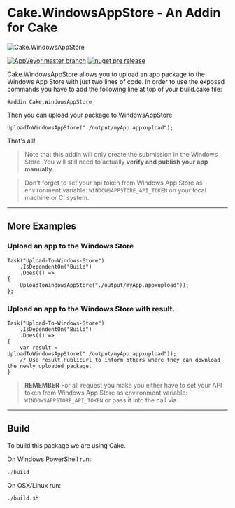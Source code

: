 # Cake.WindowsAppStore - An Addin for Cake

![Cake.WindowsAppStore](https://raw.githubusercontent.com/cake-contrib/Cake.WindowsAppStore/develop/Cake.WindowsAppStore.png)

[![AppVeyor master branch](https://img.shields.io/appveyor/ci/cakecontrib/cake-windowsappstore.svg)](https://ci.appveyor.com/project/cakecontrib/cake-windowsappstore)
[![nuget pre release](https://img.shields.io/nuget/vpre/Cake.WindowsAppStore.svg)](https://www.nuget.org/packages/Cake.WindowsAppStore)


Cake.WindowsAppStore allows you to upload an app package to the Windows App Store with just two lines of code. In order to use the exposed
commands you have to add the following line at top of your build.cake file:

```cake
#addin Cake.WindowsAppStore
```

Then you can upload your package to WindowsAppStore:

```cake
UploadToWindowsAppStore("./output/myApp.appxupload");
```

That's all!

> Note that this addin will only create the submission in the Windows Store. You will still need to actually **verify and publish your app manually**.

> Don't forget to set your api token from Windows App Store as environment variable: `WINDOWSAPPSTORE_API_TOKEN` on your local machine or CI system.

----

## More Examples

### Upload an app to the Windows Store

```cake
Task("Upload-To-Windows-Store")
    .IsDependentOn("Build")
    .Does(() => 
{
    UploadToWindowsAppStore("./output/myApp.appxupload"));
};
```

### Upload an app to the Windows Store with result.

```cake
Task("Upload-To-Windows-Store")
    .IsDependentOn("Build")
    .Does(() =>
{
    var result = UploadToWindowsAppStore("./output/myApp.appxupload"));
    // Use result.PublicUrl to inform others where they can download the newly uploaded package.
}
```

> **REMEMBER** For all request you make you either have to set your API token from Windows App Store as environment variable: `WINDOWSAPPSTORE_API_TOKEN`
> or pass it into the call via <see cref="WindowsAppStoreUploadSettings.AppId" />

----

## Build

To build this package we are using Cake.

On Windows PowerShell run:

```powershell
./build
```

On OSX/Linux run:
```bash
./build.sh
```
